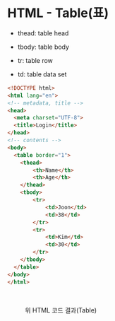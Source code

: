# HTML - Table(표)

* thead: table head
* tbody: table body



* tr: table row
* td: table data set

```html
<!DOCTYPE html>
<html lang="en">
<!-- metadata, title -->
<head>
  <meta charset="UTF-8">
  <title>Login</title>
</head>
<!-- contents -->
<body> 
  <table border="1">
    <thead>
        <th>Name</th>
        <th>Age</th>
    </thead>
    <tbody>
        <tr>
            <td>Joon</td>
            <td>38</td>
        </tr>
        <tr>
            <td>Kim</td>
            <td>30</td>
        </tr>
    </tbody>
  </table>
</body>
</html>
```

<figure><img src="../../../.gitbook/assets/스크린샷 2023-06-24 오후 7.18.28.png" alt=""><figcaption><p>위 HTML 코드 결과(Table)</p></figcaption></figure>
